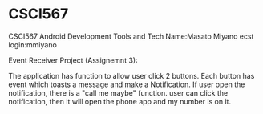 CSCI567
=======

CSCI567 Android Development Tools and Tech
Name:Masato Miyano
ecst login:mmiyano


Event Receiver Project (Assignemnt 3):

The application has function to allow user click 2 buttons. Each button has event which toasts a message and make a Notification. If user open the notification, there is a "call me maybe" function.
user can click the notification, then  it will open the phone app and my number is on it.
